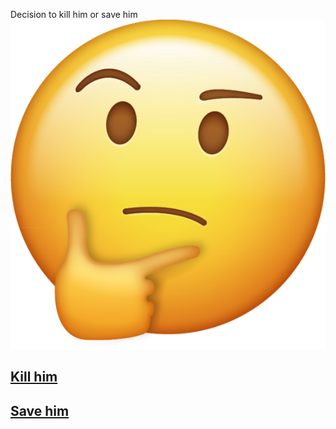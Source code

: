 Decision to kill him or save him
![thinking](../../images/Emoji_Icon_-_Thinking_grande.png)

## [Kill him](kill/kill.md)
## [Save him](save/save.md)